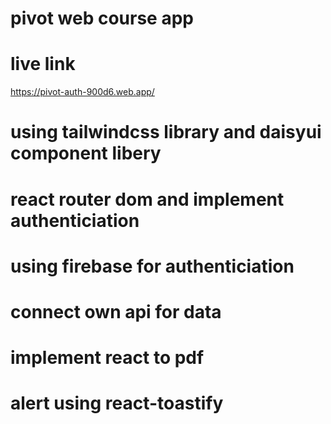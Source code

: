 # pivot web course app

# live link 
https://pivot-auth-900d6.web.app/


# using tailwindcss library and daisyui component libery

# react router dom and implement authenticiation

# using firebase for authenticiation

# connect own api for data

# implement react to pdf

# alert using react-toastify
